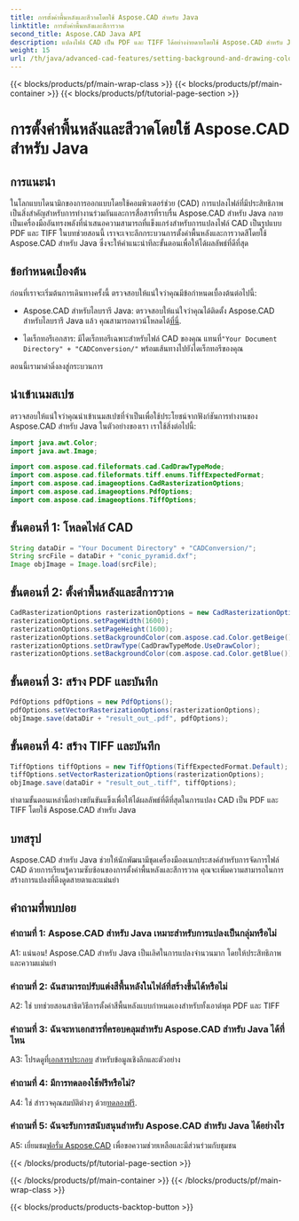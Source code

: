 ```yaml
---
title: การตั้งค่าพื้นหลังและสีวาดโดยใช้ Aspose.CAD สำหรับ Java
linktitle: การตั้งค่าพื้นหลังและสีการวาด
second_title: Aspose.CAD Java API
description: แปลงไฟล์ CAD เป็น PDF และ TIFF ได้อย่างง่ายดายโดยใช้ Aspose.CAD สำหรับ Java ตั้งค่าพื้นหลังและสีวาดภาพแบบกำหนดเองเพื่อผลลัพธ์ที่สวยงามน่าทึ่ง
weight: 15
url: /th/java/advanced-cad-features/setting-background-and-drawing-color/
---
```


{{< blocks/products/pf/main-wrap-class >}}
{{< blocks/products/pf/main-container >}}
{{< blocks/products/pf/tutorial-page-section >}}

# การตั้งค่าพื้นหลังและสีวาดโดยใช้ Aspose.CAD สำหรับ Java

## การแนะนำ

ในโลกแบบไดนามิกของการออกแบบโดยใช้คอมพิวเตอร์ช่วย (CAD) การแปลงไฟล์ที่มีประสิทธิภาพเป็นสิ่งสำคัญสำหรับการทำงานร่วมกันและการสื่อสารที่ราบรื่น Aspose.CAD สำหรับ Java กลายเป็นเครื่องมืออันทรงพลังที่นำเสนอความสามารถที่แข็งแกร่งสำหรับการแปลงไฟล์ CAD เป็นรูปแบบ PDF และ TIFF ในบทช่วยสอนนี้ เราจะเจาะลึกกระบวนการตั้งค่าพื้นหลังและการวาดสีโดยใช้ Aspose.CAD สำหรับ Java ซึ่งจะให้คำแนะนำทีละขั้นตอนเพื่อให้ได้ผลลัพธ์ที่ดีที่สุด

## ข้อกำหนดเบื้องต้น

ก่อนที่เราจะเริ่มต้นการเดินทางครั้งนี้ ตรวจสอบให้แน่ใจว่าคุณมีข้อกำหนดเบื้องต้นต่อไปนี้:

-  Aspose.CAD สำหรับไลบรารี Java: ตรวจสอบให้แน่ใจว่าคุณได้ติดตั้ง Aspose.CAD สำหรับไลบรารี Java แล้ว คุณสามารถดาวน์โหลดได้[ที่นี่](https://releases.aspose.com/cad/java/).

-  ไดเร็กทอรีเอกสาร: มีไดเร็กทอรีเฉพาะสำหรับไฟล์ CAD ของคุณ แทนที่`"Your Document Directory" + "CADConversion/"` พร้อมเส้นทางไปยังไดเร็กทอรีของคุณ

ตอนนี้เรามาดำดิ่งลงสู่กระบวนการ

## นำเข้าเนมสเปซ

ตรวจสอบให้แน่ใจว่าคุณนำเข้าเนมสเปซที่จำเป็นเพื่อใช้ประโยชน์จากฟังก์ชันการทำงานของ Aspose.CAD สำหรับ Java ในตัวอย่างของเรา เราใช้สิ่งต่อไปนี้:

```java
import java.awt.Color;
import java.awt.Image;

import com.aspose.cad.fileformats.cad.CadDrawTypeMode;
import com.aspose.cad.fileformats.tiff.enums.TiffExpectedFormat;
import com.aspose.cad.imageoptions.CadRasterizationOptions;
import com.aspose.cad.imageoptions.PdfOptions;
import com.aspose.cad.imageoptions.TiffOptions;
```

## ขั้นตอนที่ 1: โหลดไฟล์ CAD

```java
String dataDir = "Your Document Directory" + "CADConversion/";
String srcFile = dataDir + "conic_pyramid.dxf";
Image objImage = Image.load(srcFile);
```

## ขั้นตอนที่ 2: ตั้งค่าพื้นหลังและสีการวาด

```java
CadRasterizationOptions rasterizationOptions = new CadRasterizationOptions();
rasterizationOptions.setPageWidth(1600);
rasterizationOptions.setPageHeight(1600);
rasterizationOptions.setBackgroundColor(com.aspose.cad.Color.getBeige());
rasterizationOptions.setDrawType(CadDrawTypeMode.UseDrawColor);
rasterizationOptions.setBackgroundColor(com.aspose.cad.Color.getBlue());
```

## ขั้นตอนที่ 3: สร้าง PDF และบันทึก

```java
PdfOptions pdfOptions = new PdfOptions();
pdfOptions.setVectorRasterizationOptions(rasterizationOptions);
objImage.save(dataDir + "result_out_.pdf", pdfOptions);
```

## ขั้นตอนที่ 4: สร้าง TIFF และบันทึก

```java
TiffOptions tiffOptions = new TiffOptions(TiffExpectedFormat.Default);
tiffOptions.setVectorRasterizationOptions(rasterizationOptions);
objImage.save(dataDir + "result_out_.tiff", tiffOptions);
```

ทำตามขั้นตอนเหล่านี้อย่างขยันขันแข็งเพื่อให้ได้ผลลัพธ์ที่ดีที่สุดในการแปลง CAD เป็น PDF และ TIFF โดยใช้ Aspose.CAD สำหรับ Java

## บทสรุป

Aspose.CAD สำหรับ Java ช่วยให้นักพัฒนามีชุดเครื่องมืออเนกประสงค์สำหรับการจัดการไฟล์ CAD ด้วยการเรียนรู้ความซับซ้อนของการตั้งค่าพื้นหลังและสีการวาด คุณจะเพิ่มความสามารถในการสร้างการแปลงที่ดึงดูดสายตาและแม่นยำ

## คำถามที่พบบ่อย

### คำถามที่ 1: Aspose.CAD สำหรับ Java เหมาะสำหรับการแปลงเป็นกลุ่มหรือไม่

A1: แน่นอน! Aspose.CAD สำหรับ Java เป็นเลิศในการแปลงจำนวนมาก โดยให้ประสิทธิภาพและความแม่นยำ

### คำถามที่ 2: ฉันสามารถปรับแต่งสีพื้นหลังในไฟล์ที่สร้างขึ้นได้หรือไม่

A2: ใช่ บทช่วยสอนสาธิตวิธีการตั้งค่าสีพื้นหลังแบบกำหนดเองสำหรับทั้งเอาต์พุต PDF และ TIFF

### คำถามที่ 3: ฉันจะหาเอกสารที่ครอบคลุมสำหรับ Aspose.CAD สำหรับ Java ได้ที่ไหน

 A3: โปรดดูที่[เอกสารประกอบ](https://reference.aspose.com/cad/java/) สำหรับข้อมูลเชิงลึกและตัวอย่าง

### คำถามที่ 4: มีการทดลองใช้ฟรีหรือไม่?

 A4: ใช่ สำรวจคุณสมบัติต่างๆ ด้วย[ทดลองฟรี](https://releases.aspose.com/).

### คำถามที่ 5: ฉันจะรับการสนับสนุนสำหรับ Aspose.CAD สำหรับ Java ได้อย่างไร

A5: เยี่ยมชม[ฟอรั่ม Aspose.CAD](https://forum.aspose.com/c/cad/19) เพื่อขอความช่วยเหลือและมีส่วนร่วมกับชุมชน

{{< /blocks/products/pf/tutorial-page-section >}}

{{< /blocks/products/pf/main-container >}}
{{< /blocks/products/pf/main-wrap-class >}}

{{< blocks/products/products-backtop-button >}}
